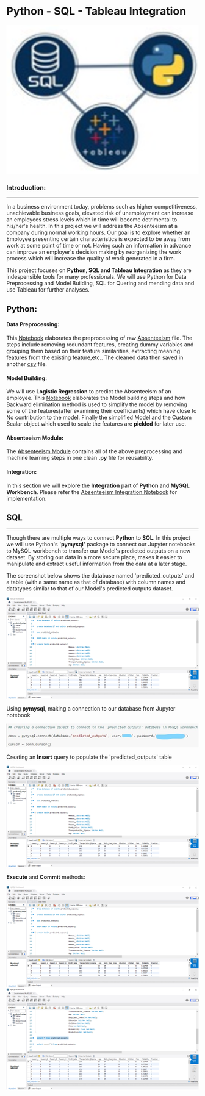 # <b>Python - SQL - Tableau Integration</b>

<img src="https://github.com/J-R-1/J-R-1/blob/main/Python-SQL-Tableau%20Integration/Integration_logo.png" />

### <b> Introduction: </b>  
--------------------------
  
In a business environment today, problems such as higher competitiveness, unachievable business goals, elevated risk of unemployment can increase an employees stress levels which in time will become detrimental to his/her's health. In this project we will address the Absenteeism at a company during normal working hours. Our goal is to explore whether an Employee presenting certain characteristics is expected to be away from work at some point of time or not. Having such an information in advance can improve an employer's decision making by reorganizing the work process which will increase the quality of work generated in a firm. 

This project focuses on <b>Python, SQL and Tableau Integration</b> as they are indespensible tools for many professionals. We will use Python for Data Preprocessing and Model Building, SQL for Quering and mending data and use Tableau for further analyses.

## <b>Python:</b>

#### <b>Data Preprocessing:</b> 
This <a href="https://github.com/J-R-1/J-R-1/blob/main/Python-SQL-Tableau%20Integration/Absenteeism_Preprocessing.ipynb">Notebook</a> elaborates the preprocessing of raw <a href="https://github.com/J-R-1/J-R-1/blob/main/Python-SQL-Tableau%20Integration/Absenteeism-data.csv">Absenteeism</a> file. The steps include removing redundant features, creating dummy variables and grouping them based on their feature similarities, extracting meaning features from the existing feature,etc.. The cleaned data then saved in another <a href="https://github.com/J-R-1/J-R-1/blob/main/Python-SQL-Tableau%20Integration/Absenteeism_preprocessed_sql.csv">csv</a> file.

#### <b>Model Building:</b>
We will use <b>Logistic Regression</b> to predict the Absenteeism of an employee. This <a href="https://github.com/J-R-1/J-R-1/blob/main/Python-SQL-Tableau%20Integration/Absenteeism_ML.ipynb">Notebook</a> elaborates the Model building steps and how Backward elimination method is used to simplify the model by removing some of the features(after examining their coefficiants) which have close to No contribution to the model. Finally the simplified Model and the Custom Scalar object which used to scale the features are <b>pickled</b> for later use.

#### <b>Absenteeism Module:</b>
The <a href="https://github.com/J-R-1/J-R-1/blob/main/Python-SQL-Tableau%20Integration/Absenteeism_Module.py">Absenteeism Module</a> contains all of the above  preprocessing and machine learning steps in one clean <b>.py</b> file for reusability.

#### <b>Integration:</b>
In this section we will explore the <b>Integration</b> part of <b>Python</b> and <b>MySQL Workbench</b>. Please refer the <a href="https://github.com/J-R-1/J-R-1/blob/main/Python-SQL-Tableau%20Integration/Absenteeism_%20Integration.ipynb">Absenteeism Integration Notebook</a> for implementation.

## <b>SQL</b>
-------------
Though there are multiple ways to connect <b>Python</b> to <b>SQL</b>. In this project we will use Python's <b>'pymysql'</b> package to connect our Jupyter notebooks to MySQL workbench to transfer our Model's predicted outputs on a new dataset. By storing our data in a more secure place, makes it easier to manipulate and extract useful information from the data at a later stage.

The screenshot below shows the database named 'predicted_outputs' and a table (with a same name as that of database) with column names and datatypes similar to that of our Model's predicted outputs dataset. 

<img src="https://github.com/J-R-1/J-R-1/blob/main/Python-SQL-Tableau%20Integration/MySQL_1.png" />

Using <b>pymysql</b>, making a connection to our database from Jupyter notebook

<img src="https://github.com/J-R-1/J-R-1/blob/main/Python-SQL-Tableau%20Integration/conn.jpg" />

Creating an <b>Insert</b> query to populate the 'predicted_outputs' table 

<img src="https://github.com/J-R-1/J-R-1/blob/main/Python-SQL-Tableau%20Integration/MySQL_1.png" />

<b>Execute</b> and <b>Commit</b> methods:

<img src="https://github.com/J-R-1/J-R-1/blob/main/Python-SQL-Tableau%20Integration/MySQL_1.png" />



<img src="https://github.com/J-R-1/J-R-1/blob/main/Python-SQL-Tableau%20Integration/MySQL_2.png" />



